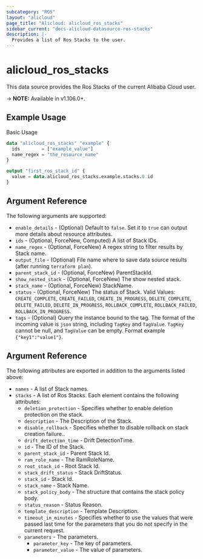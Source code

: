 ```yaml
---
subcategory: "ROS"
layout: "alicloud"
page_title: "Alicloud: alicloud_ros_stacks"
sidebar_current: "docs-alicloud-datasource-ros-stacks"
description: |-
  Provides a list of Ros Stacks to the user.
---
```


# alicloud\_ros\_stacks

This data source provides the Ros Stacks of the current Alibaba Cloud user.

-> **NOTE:** Available in v1.106.0+.

## Example Usage

Basic Usage

```terraform
data "alicloud_ros_stacks" "example" {
  ids        = ["example_value"]
  name_regex = "the_resource_name"
}

output "first_ros_stack_id" {
  value = data.alicloud_ros_stacks.example.stacks.0.id
}
```

## Argument Reference

The following arguments are supported:

* `enable_details` - (Optional) Default to `false`. Set it to `true` can output more details about resource attributes.
* `ids` - (Optional, ForceNew, Computed)  A list of Stack IDs.
* `name_regex` - (Optional, ForceNew) A regex string to filter results by Stack name.
* `output_file` - (Optional) File name where to save data source results (after running `terraform plan`).
* `parent_stack_id` - (Optional, ForceNew) ParentStackId.
* `show_nested_stack` - (Optional, ForceNew) The show nested stack.
* `stack_name` - (Optional, ForceNew) StackName.
* `status` - (Optional, ForceNew) The status of Stack. Valid Values: `CREATE_COMPLETE`, `CREATE_FAILED`, `CREATE_IN_PROGRESS`, `DELETE_COMPLETE`, `DELETE_FAILED`, `DELETE_IN_PROGRESS`, `ROLLBACK_COMPLETE`, `ROLLBACK_FAILED`, `ROLLBACK_IN_PROGRESS`.
* `tags` - (Optional) Query the instance bound to the tag. The format of the incoming value is `json` string, including `TagKey` and `TagValue`. `TagKey` cannot be null, and `TagValue` can be empty. Format example `{"key1":"value1"}`.

## Argument Reference

The following attributes are exported in addition to the arguments listed above:

* `names` - A list of Stack names.
* `stacks` - A list of Ros Stacks. Each element contains the following attributes:
	* `deletion_protection` - Specifies whether to enable deletion protection on the stack.
	* `description` - The Description of the Stack.
	* `disable_rollback` - Specifies whether to disable rollback on stack creation failure..
	* `drift_detection_time` - Drift DetectionTime.
	* `id` - The ID of the Stack.
	* `parent_stack_id` - Parent Stack Id.
	* `ram_role_name` - The RamRoleName.
	* `root_stack_id` - Root Stack Id.
	* `stack_drift_status` - Stack DriftStatus.
	* `stack_id` - Stack Id.
	* `stack_name` - Stack Name.
	* `stack_policy_body` - The structure that contains the stack policy body.
	* `status_reason` - Status Reason.
	* `template_description` - Template Description.
	* `timeout_in_minutes` - Specifies whether to use the values that were passed last time for the parameters that you do not specify in the current request.
	* `parameters` - The parameters.
		* `parameter_key` - The key of parameters.
		* `parameter_value` - The value of parameters.
